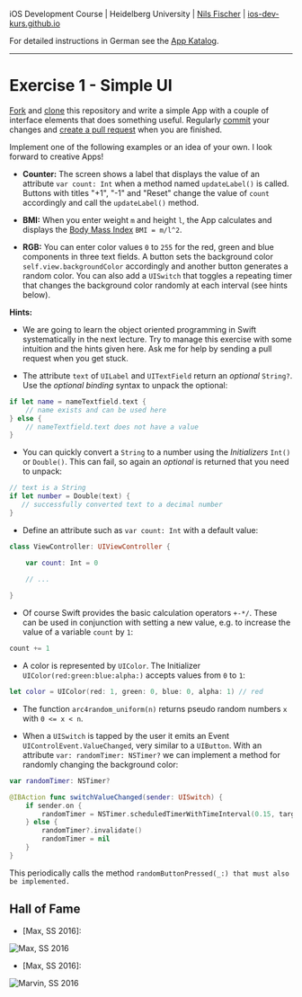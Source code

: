 iOS Development Course | Heidelberg University | [Nils Fischer](https://github.com/knly) | [ios-dev-kurs.github.io](ios-dev-kurs.github.io)

For detailed instructions in German see the [App Katalog](https://github.com/ios-dev-kurs/skript).

---

# Exercise 1 - Simple UI

[Fork](https://guides.github.com/activities/forking/) and [clone](http://gitref.org/creating/#clone) this repository and write a simple App with a couple of interface elements that does something useful. Regularly [commit](http://gitref.org/basic/#commit) your changes and [create a pull request](https://help.github.com/articles/creating-a-pull-request/) when you are finished.

Implement one of the following examples or an idea of your own. I look forward to creative Apps!

- **Counter:** The screen shows a label that displays the value of an attribute `var count: Int` when a method named `updateLabel()` is called. Buttons with titles "+1", "-1" and "Reset" change the value of `count` accordingly and call the `updateLabel()` method.

- **BMI:** When you enter weight `m` and height `l`, the App calculates and displays the [Body Mass Index](https://en.wikipedia.org/wiki/Body_mass_index) `BMI = m/l^2`.

- **RGB:** You can enter color values `0` to `255` for the red, green and blue components in three text fields. A button sets the background color `self.view.backgroundColor` accordingly and another button generates a random color. You can also add a `UISwitch` that toggles a repeating timer that changes the background color randomly at each interval (see hints below).

**Hints:**

- We are going to learn the object oriented programming in Swift systematically in the next lecture. Try to manage this exercise with some intuition and the hints given here. Ask me for help by sending a pull request when you get stuck.

- The attribute `text` of `UILabel` and `UITextField` return an _optional_ `String?`. Use the _optional binding_ syntax to unpack the optional:

```swift
if let name = nameTextfield.text {
    // name exists and can be used here
} else {
    // nameTextfield.text does not have a value
}
```

- You can quickly convert a `String` to a number using the _Initializers_ `Int()` or `Double()`. This can fail, so again an _optional_ is returned that you need to unpack:

```swift
// text is a String
if let number = Double(text) {
   // successfully converted text to a decimal number
}
```

- Define an attribute such as `var count: Int` with a default value:

```swift
class ViewController: UIViewController {

    var count: Int = 0
	
	// ...

}
```

- Of course Swift provides the basic calculation operators `+-*/`. These can be used in conjunction with setting a new value, e.g. to increase the value of a variable `count` by `1`:

```swift
count += 1
```

- A color is represented by `UIColor`. The Initializer `UIColor(red:green:blue:alpha:)` accepts values from `0` to `1`:

```swift
let color = UIColor(red: 1, green: 0, blue: 0, alpha: 1) // red
```

- The function `arc4random_uniform(n)` returns pseudo random numbers `x` with `0 <= x < n`.

- When a `UISwitch` is tapped by the user it emits an Event `UIControlEvent.ValueChanged`, very similar to a `UIButton`. With an attribute `var: randomTimer: NSTimer?` we can implement a method for randomly changing the background color:

```swift
var randomTimer: NSTimer?

@IBAction func switchValueChanged(sender: UISwitch) {
	if sender.on {
		randomTimer = NSTimer.scheduledTimerWithTimeInterval(0.15, target: self, selector: "randomButtonPressed:", userInfo: nil, repeats:true)
    } else {
        randomTimer?.invalidate()
        randomTimer = nil
	}
}
```

This periodically calls the method `randomButtonPressed(_:) that must also be implemented.`


## Hall of Fame

- [Max, SS 2016]:

![Max, SS 2016](https://ios-dev-kurs.github.io/halloffame/simpleui/ss2016_max.png)

- [Max, SS 2016]:

![Marvin, SS 2016](https://ios-dev-kurs.github.io/halloffame/simpleui/ss2016_marvin.png)
